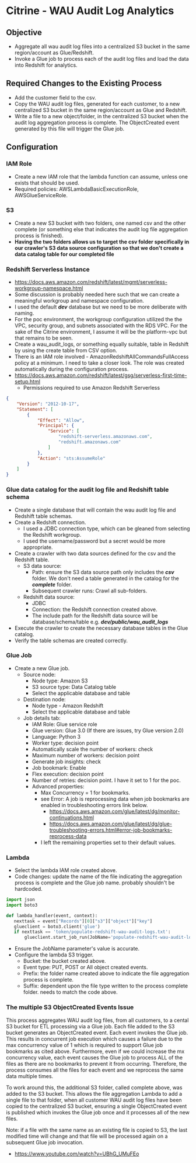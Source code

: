 # Citrine - WAU Audit Log Analytics

## Objective 
 - Aggregate all wau audit log files into a centralized S3 bucket in the same region/account as Glue/Redshift.
 - Invoke a Glue job to process each of the audit log files and load the data into Redshift for analytics.


## Required Changes to the Existing Process
 - Add the customer field to the csv.
 - Copy the WAU audit log files, generated for each customer, to a new centralized S3 bucket in the same region/account as Glue and Redshift.
 - Write a file to a new object/folder, in the centralized S3 bucket when the audit log aggregation process is complete. The ObjectCreated event generated by this file will trigger the Glue job.


## Configuration

### IAM Role
 - Create a new IAM role that the lambda function can assume, unless one exists that should be used.
 - Required policies: AWSLambdaBasicExecutionRole, AWSGlueServiceRole.

### S3

- Create a new S3 bucket with two folders, one named csv and the other complete (or something else that indicates the audit log file aggregation process is finished).
- **Having the two folders allows us to target the csv folder specifically in our crawler's S3 data source configuration so that we don't create a data catalog table for our completed file**

### Redshift Serverless Instance

- https://docs.aws.amazon.com/redshift/latest/mgmt/serverless-workgroup-namespace.html
- Some discussion is probably needed here such that we can create a meaningful workgroup and namespace configuration.
- I used the default ***dev*** database but we need to be more deliberate with naming.
- For the poc environment, the workgroup configuration utilized the the VPC, security group, and subnets associated with the RDS VPC. For the sake of the Citrine environment, I assume it will be the platform-vpc but that remains to be seen.
- Create a wau_audit_logs, or something equally suitable, table in Redshift by using the create table from CSV option.
- There is an IAM role involved - AmazonRedshiftAllCommandsFullAccess policy at a minimum. I need to take a closer look. The role was created automatically during the configuration process.
- https://docs.aws.amazon.com/redshift/latest/gsg/serverless-first-time-setup.html
    - Permissions required to use Amazon Redshift Serverless
````json
{
    "Version": "2012-10-17",
    "Statement": [
        {
            "Effect": "Allow",
            "Principal": {
                "Service": [
                    "redshift-serverless.amazonaws.com",
                    "redshift.amazonaws.com"
                ]
            },
            "Action": "sts:AssumeRole"
        }
    ]
}
````

### Glue data catalog for the audit log file and Redshift table schema

- Create a single database that will contain the wau audit log file and Redshift table schemas.
 - Create a Redshift connection.
     - I used a JDBC connection type, which can be gleaned from selecting the Redshift workgroup.
     - I used the username/password but a secret would be more appropriate.
 - Create a crawler with two data sources defined for the csv and the Redshift table.
     - S3 data source:
         - Path: ensure the S3 data source path only includes the ***csv*** folder. We don't need a table generated in the catalog for the ***complete*** folder.
         - Subsequent crawler runs: Crawl all sub-folders.
     - Redshift data source:
         - JDBC
         - Connection: the Redshift connection created above.
         - The include path for the Redshift data source will be database/schema/table e.g. ***dev/public/wau_audit_logs***
 - Execute the crawler to create the necessary database tables in the Glue catalog.
 - Verify the table schemas are created correctly.

### Glue Job

 - Create a new Glue job.
     - Source node:
         - Node type: Amazon S3
         - S3 source type: Data Catalog table
         - Select the applicable database and table
     - Destination node:
         - Node type - Amazon Redshift
         - Select the applicable database and table
     - Job details tab:
         - IAM Role: Glue service role
         - Glue version: Glue 3.0 (If there are issues, try Glue version 2.0)
         - Language: Python 3
         - Worker type: decision point
         - Automatically scale the number of workers: check
         - Maximum number of workers: decision point
         - Generate job insights: check
         - Job bookmark: Enable
         - Flex execution: decision point
         - Number of retries: decision point. I have it set to 1 for the poc.
         - Advanced properties:
             - Max Concurrency = 1 for bookmarks. 
             - see Error: A job is reprocessing data when job bookmarks are enabled in troubleshooting errors link below.
                - https://docs.aws.amazon.com/glue/latest/dg/monitor-continuations.html
                - https://docs.aws.amazon.com/glue/latest/dg/glue-troubleshooting-errors.html#error-job-bookmarks-reprocess-data
            - I left the remaining properties set to their default values.

### Lambda

 - Select the lambda IAM role created above.
 - Code changes: update the name of the file indicating the aggregation process is complete and the Glue job name. probably shouldn't be hardcoded. 
 ````python
import json
import boto3

def lambda_handler(event, context):
    nexttask = event["Records"][0]["s3"]["object"]["key"]
    glueclient = boto3.client('glue')
    if nexttask == 'token/populate-redshift-wau-audit-logs.txt':
        glueclient.start_job_run(JobName='populate-redshift-wau-audit-logs')
 ````
- Ensure the JobName parameter's value is accurate.
- Configure the lambda S3 trigger.
    - Bucket: the bucket created above.
    - Event type: PUT, POST or All object created events.
    - Prefix: the folder name created above to indicate the file aggregation process is complete.
    - Suffix: dependent upon the file type written to the process complete folder. needs to match the code above.

 ### The multiple S3 ObjectCreated Events Issue
  
This process aggregates WAU audit log files, from all customers, to a cental S3 bucket for ETL processing via a Glue job. Each file added to the S3 bucket generates an ObjectCreated event. Each event invokes the Glue job. This results in concurrent job execution which causes a failure due to the max concurrency value of 1 which is required to support Glue job bookmarks as cited above.
Furthermore, even if we could increase the mx concurrency value, each event causes the Glue job to process ALL of the files as there are no bookmarks to prevent it from occurring. Therefore, the process consumes all the files for each event and we reprocess the same data multiple times.

To work around this, the additional S3 folder, called complete above, was added to the S3 bucket. This allows the file aggregation Lambda to add a single file to that folder, when all customer WAU audit log files have been copied to the centralized S3 bucket, ensuring a single ObjectCreated event is published which invokes the Glue job once and it processes all of the new files.

Note: if a file with the same name as an existing file is copied to S3, the last modified time will change and that file will be processed again on a subsequent Glue job invocation.


  - https://www.youtube.com/watch?v=UBhG_UMuFEo
